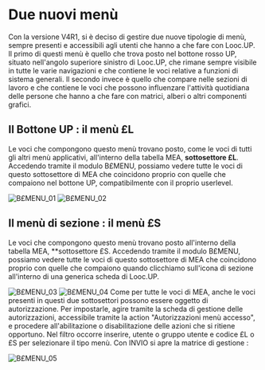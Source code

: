 # Due nuovi menù

Con la versione V4R1, si è deciso di gestire due nuove tipologie di menù, sempre presenti e accessibili agli utenti che hanno a che fare con Looc.UP.
Il primo di questi menù è quello che trova posto nel bottone rosso UP, situato nell'angolo superiore sinistro di Looc.UP, che rimane sempre visibile in tutte le varie navigazioni e che contiene le voci relative a funzioni di sistema generali.
Il secondo invece è quello che compare nelle sezioni di lavoro e che contiene le voci che possono influenzare l'attività quotidiana delle persone che hanno a che fare con matrici, alberi o altri componenti grafici.

## Il Bottone UP :  il menù £L
Le voci che compongono questo menù trovano posto, come le voci di tutti gli altri menù applicativi, all'interno della tabella MEA, **sottosettore £L**.
Accedendo tramite il modulo B£MENU, possiamo vedere tutte le voci di questo sottosettore di MEA che coincidono proprio con quelle che compaiono nel bottone UP, compatibilmente con il proprio userlevel.

![B£MENU_01](https://doc.smeup.com/immagini/B£MENU_03/BXMENU_01.png)
![B£MENU_02](https://doc.smeup.com/immagini/B£MENU_03/BXMENU_02.png)
## Il menù di sezione :  il menù £S
Le voci che compongono questo menù trovano posto all'interno della tabella MEA, **sottosettore £S.
Accedendo tramite il modulo B£MENU, possiamo vedere tutte le voci di questo sottosettore di MEA che coincidono proprio con quelle che compaiono quando clicchiamo sull'icona di sezione all'interno di una generica scheda di Looc.UP.

![B£MENU_03](https://doc.smeup.com/immagini/B£MENU_03/BXMENU_03.png)
![B£MENU_04](https://doc.smeup.com/immagini/B£MENU_03/BXMENU_04.png)
Come per tutte le voci di MEA, anche le voci presenti in questi due sottosettori possono essere oggetto di autorizzazione. Per impostarle, agire tramite la scheda di gestione delle autorizzazioni, accessibile tramite la action "Autorizzazioni menù accesso",  e procedere all'abilitazione o disabilitazione delle azioni che si ritiene opportuno. Nel filtro occorre inserire, utente o gruppo utente e codice £L o £S per selezionare il tipo menù. Con INVIO si apre la matrice di gestione : 

![B£MENU_05](https://doc.smeup.com/immagini/B£MENU_03/BXMENU_05.png)